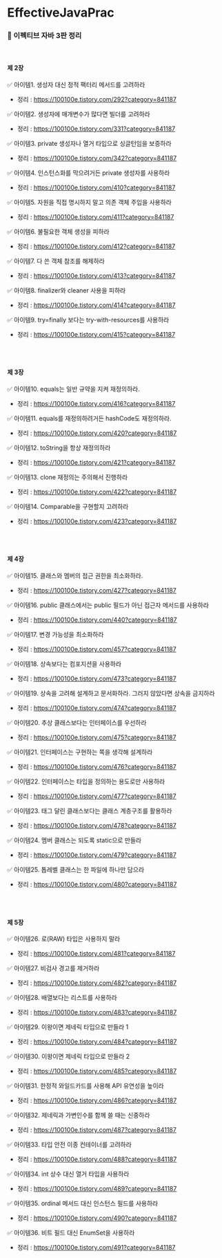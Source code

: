 # EffectiveJavaPrac  </br>
### 📖 이펙티브 자바 3판 정리

 </br>
 
#### 제 2장  </br>
✅ 아이템1. 생성자 대신 정적 팩터리 메서드를 고려하라  </br>
- 정리 : https://100100e.tistory.com/292?category=841187

✅ 아이템2. 생성자에 매개변수가 많다면 빌더를 고려하라  </br>
- 정리 : https://100100e.tistory.com/331?category=841187

✅ 아이템3. private 생성자나 열거 타입으로 싱글턴임을 보증하라  </br>
- 정리 : https://100100e.tistory.com/342?category=841187

✅ 아이템4. 인스턴스화를 막으려거든 private 생성자를 사용하라  </br>
- 정리 : https://100100e.tistory.com/410?category=841187

✅ 아이템5. 자원을 직접 명시하지 말고 의존 객체 주입을 사용하라  </br>
- 정리 : https://100100e.tistory.com/411?category=841187

✅ 아이템6. 불필요한 객체 생성을 피하라  </br>
- 정리 : https://100100e.tistory.com/412?category=841187

✅ 아이템7. 다 쓴 객체 참조를 해제하라  </br>
- 정리 : https://100100e.tistory.com/413?category=841187

✅ 아이템8. finalizer와 cleaner 사용을 피하라  </br>
- 정리 : https://100100e.tistory.com/414?category=841187

✅ 아이템9. try=finally 보다는 try-with-resources를 사용하라  </br>
- 정리 : https://100100e.tistory.com/415?category=841187


</br></br>
#### 제 3장  </br>
✅ 아이템10. equals는 일반 규약을 지켜 재정의하라.  </br>
- 정리 : https://100100e.tistory.com/416?category=841187

✅ 아이템11. equals를 재정의하려거든 hashCode도 재정의하라.  </br>
- 정리 : https://100100e.tistory.com/420?category=841187


✅ 아이템12. toString을 항상 재정의하라  </br>
- 정리 : https://100100e.tistory.com/421?category=841187

✅ 아이템13. clone 재정의는 주의해서 진행하라  </br>
- 정리 : https://100100e.tistory.com/422?category=841187

✅ 아이템14. Comparable을 구현할지 고려하라  </br>
- 정리 : https://100100e.tistory.com/423?category=841187



</br></br>
#### 제 4장  </br>
✅ 아이템15. 클래스와 멤버의 접근 권한을 최소화하라.  </br>
- 정리 : https://100100e.tistory.com/427?category=841187

✅ 아이템16. public 클래스에서는 public 필드가 아닌 접근자 메서드를 사용하라  </br>
- 정리 : https://100100e.tistory.com/440?category=841187

✅ 아이템17. 변경 가능성을 최소화하라  </br>
- 정리 : https://100100e.tistory.com/457?category=841187

✅ 아이템18. 상속보다는 컴포지션을 사용하라  </br>
- 정리 : https://100100e.tistory.com/473?category=841187

✅ 아이템19. 상속을 고려해 설계하고 문서화하라. 그러지 않았다면 상속을 금지하라  </br>
- 정리 : https://100100e.tistory.com/474?category=841187

✅ 아이템20. 추상 클래스보다는 인터페이스를 우선하라  </br>
- 정리 : https://100100e.tistory.com/475?category=841187

✅ 아이템21. 인터페이스는 구현하는 쪽을 생각해 설계하라 </br>
- 정리 : https://100100e.tistory.com/476?category=841187

✅ 아이템22. 인터페이스는 타입을 정의하는 용도로만 사용하라 </br>
- 정리 : https://100100e.tistory.com/477?category=841187

✅ 아이템23. 태그 달린 클래스보다는 클래스 계층구조를 활용하라 </br>
- 정리 : https://100100e.tistory.com/478?category=841187

✅ 아이템24. 멤버 클래스는 되도록 static으로 만들라 </br>
- 정리 : https://100100e.tistory.com/479?category=841187

✅ 아이템25. 톱레벨 클래스는 한 파일에 하나만 담으라 </br>
- 정리 : https://100100e.tistory.com/480?category=841187


</br></br>
#### 제 5장  </br>
✅ 아이템26. 로(RAW) 타입은 사용하지 말라 </br>
- 정리 : https://100100e.tistory.com/481?category=841187

✅ 아이템27. 비검사 경고를 제거하라 </br>
- 정리 : https://100100e.tistory.com/482?category=841187

✅ 아이템28. 배열보다는 리스트를 사용하라 </br>
- 정리 : https://100100e.tistory.com/483?category=841187

✅ 아이템29. 이왕이면 제네릭 타입으로 만들라 1 </br>
- 정리 : https://100100e.tistory.com/484?category=841187

✅ 아이템30. 이왕이면 제네릭 타입으로 만들라 2 </br>
- 정리 : https://100100e.tistory.com/485?category=841187

✅ 아이템31. 한정적 와일드카드를 사용해 API 유연성을 높이라 </br>
- 정리 : https://100100e.tistory.com/486?category=841187

✅ 아이템32. 제네릭과 가변인수를 함께 쓸 때는 신중하라 </br>
- 정리 : https://100100e.tistory.com/487?category=841187

✅ 아이템33. 타입 안전 이종 컨테이너를 고려하라 </br>
- 정리 : https://100100e.tistory.com/488?category=841187

✅ 아이템34. int 상수 대신 열거 타입을 사용하라 </br>
- 정리 : https://100100e.tistory.com/489?category=841187

✅ 아이템35. ordinal 메서드 대신 인스턴스 필드를 사용하라 </br>
- 정리 : https://100100e.tistory.com/490?category=841187

✅ 아이템36. 비트 필드 대신 EnumSet을 사용하라 </br>
- 정리 : https://100100e.tistory.com/491?category=841187